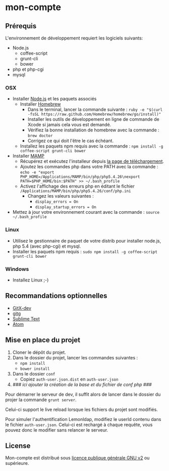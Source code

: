 mon-compte
==========
Prérequis
---------
L'environnement de développement requiert les logiciels suivants:

* Node.js
  * coffee-script
  * grunt-cli
  * bower
* php et php-cgi
* mysql

### OSX
* Installer [Node.js](http://nodejs.org/) et les paquets associés
  * Installer [Homebrew](http://brew.sh/)
    * Dans le terminal, lancer la commande suivante : `ruby -e "$(curl -fsSL https://raw.github.com/Homebrew/homebrew/go/install)"`
    * Installer les outils de développement en ligne de commande de Xcode si jamais cela vous est demandé.
    * Vérifiez la bonne installation de homebrew avec la commande : `brew doctor`
    * Corrigez ce qui doit l'être le cas échéant.
  * Installez les paquets npm requis avec la commande : `npm install -g coffee-script grunt-cli bower`
* Installer [MAMP](http://www.mamp.info/)
  * Récupérez et exécutez l'installeur depuis [la page de téléchargement](http://www.mamp.info/en/downloads/).
  * Ajoutez les commandes php dans votre PATH avec la commande : `echo -e "export PHP_HOME=/Applications/MAMP/bin/php/php5.4.26\nexport PATH=$PHP_HOME/bin:$PATH" >> ~/.bash_profile`
  * Activez l'affichage des erreurs php en éditant le fichier `/Applications/MAMP/bin/php/php5.4.26/conf/php.ini`
    * Changez les valeurs suivantes :
      * `display_errors = On`
      * `display_startup_errors = On`
* Mettez à jour votre environnement courant avec la commande : `source ~/.bash_profile`

### Linux
* Utilisez le gestionnaire de paquet de votre distrib pour installer node.js, php 5.4 (avec php-cgi) et mysql.
* Installer les paquets npm requis : `sudo npm install -g coffee-script grunt-cli bower`

### Windows
* Installez Linux ;-)

Recommandations optionnelles
----------------------------
* [GitX-dev](http://rowanj.github.io/gitx/)
* [gitg](https://wiki.gnome.org/action/show/Apps/Gitg?action=show)
* [Sublime Text](http://www.sublimetext.com/)
* [Atom](https://atom.io/)

Mise en place du projet
-----------------------
1. Cloner le dépôt du projet.
2. Dans le dossier du projet, lancer les commandes suivantes :
   * `npm install`
   * `bower install`
3. Dans le dossier `conf`
   * Copiez `auth-user.json.dist` en `auth-user.json`
3. *### ici ajouter la création de la base et du fichier de conf php ###*

Pour démarrer le serveur de dev, il suffit alors de lancer dans le dossier du projer la commande `grunt server`.

Celui-ci support le live reload lorsque les fichiers du projet sont modifiés.

Pour simuler l'authentification Lemonldap, modifiez le userId contenu dans le fichier `auth-user.json`.
Celui-ci est rechargé à chaque requête, vous pouvez donc le modifier sans relancer le serveur.

License
-------
Mon-compte est distribué sous [licence publique générale GNU v2](http://www.gnu.org/licenses/gpl-2.0.html) ou supérieure.

